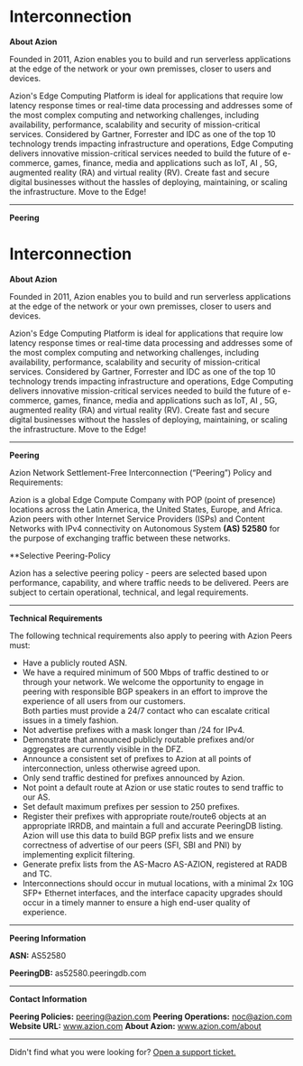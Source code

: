 # Interconnection

**About Azion**

Founded in 2011, Azion enables you to build and run serverless applications at the edge of the network or your own premisses, closer to users and devices.

Azion's Edge Computing Platform is ideal for applications that require low latency response times or real-time data processing and addresses some of the most complex computing and networking challenges, including availability, performance, scalability and security of mission-critical services. Considered by Gartner, Forrester and IDC as one of the top 10 technology trends impacting infrastructure and operations, Edge Computing delivers innovative mission-critical services needed to build the future of e-commerce, games, finance, media and applications such as IoT, AI , 5G, augmented reality (RA) and virtual reality (RV). Create fast and secure digital businesses without the hassles of deploying, maintaining, or scaling the infrastructure. Move to the Edge!

---

**Peering**
# Interconnection

**About Azion**

Founded in 2011, Azion enables you to build and run serverless applications at the edge of the network or your own premisses, closer to users and devices.

Azion's Edge Computing Platform is ideal for applications that require low latency response times or real-time data processing and addresses some of the most complex computing and networking challenges, including availability, performance, scalability and security of mission-critical services. Considered by Gartner, Forrester and IDC as one of the top 10 technology trends impacting infrastructure and operations, Edge Computing delivers innovative mission-critical services needed to build the future of e-commerce, games, finance, media and applications such as IoT, AI , 5G, augmented reality (RA) and virtual reality (RV). Create fast and secure digital businesses without the hassles of deploying, maintaining, or scaling the infrastructure. Move to the Edge!

---

**Peering**

Azion Network Settlement-Free Interconnection (“Peering”) Policy and Requirements:

Azion is a global Edge Compute Company with POP (point of presence) locations across the Latin America, the United States, Europe, and Africa. Azion peers with other Internet Service Providers (ISPs) and Content Networks with IPv4 connectivity on Autonomous System **(AS) 52580** for the purpose of exchanging traffic between these networks.

**Selective Peering-Policy

Azion has a selective peering policy - peers are selected based upon performance, capability, and where traffic needs to be delivered. Peers are subject to certain operational, technical, and legal requirements.

---

**Technical Requirements**

The following technical requirements also apply to peering with Azion Peers must:


* Have a publicly routed ASN.
* We have a required minimum of 500 Mbps of traffic destined to or through your network. We welcome the opportunity to engage in peering with responsible BGP speakers in an effort to improve the experience of all users from our customers.<br>Both parties must provide a 24/7 contact who can escalate critical issues in a timely fashion.
* Not advertise prefixes with a mask longer than /24 for IPv4.
* Demonstrate that announced publicly routable prefixes and/or aggregates are currently visible in the DFZ.
* Announce a consistent set of prefixes to Azion at all points of interconnection, unless otherwise agreed upon.
* Only send traffic destined for prefixes announced by Azion.
* Not point a default route at Azion or use static routes to send traffic to our AS.
* Set default maximum prefixes per session to 250 prefixes.
* Register their prefixes with appropriate route/route6 objects at an appropriate IRRDB, and maintain a full and accurate PeeringDB listing. Azion will use this data to build BGP prefix lists and we ensure correctness of advertise of our peers (SFI, SBI and PNI) by implementing explicit filtering.
* Generate prefix lists from the AS-Macro AS-AZION, registered at RADB and TC.
* Interconnections should occur in mutual locations, with a minimal 2x 10G SFP+ Ethernet interfaces, and the interface capacity upgrades should occur in a timely manner to ensure a high end-user quality of experience.

---

**Peering Information**

**ASN:** AS52580

**PeeringDB:** as52580.peeringdb.com

---

**Contact Information**

**Peering Policies:** peering@azion.com
**Peering Operations:** noc@azion.com
**Website URL:** www.azion.com
**About Azion:** www.azion.com/about

---

Didn't find what you were looking for? [Open a support ticket.](https://tickets.azion.com/)
